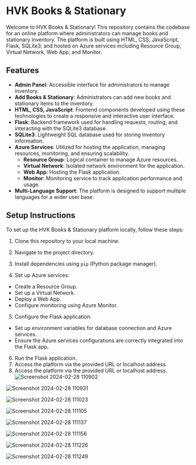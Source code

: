 # HVK Books & Stationary

Welcome to HVK Books & Stationary! This repository contains the codebase for an online platform where administrators can manage books and stationary inventory. The platform is built using HTML, CSS, JavaScript, Flask, SQLite3, and hosted on Azure services including Resource Group, Virtual Network, Web App, and Monitor.

## Features

- **Admin Panel**: Accessible interface for administrators to manage inventory.
- **Add Books & Stationary**: Administrators can add new books and stationary items to the inventory.
- **HTML, CSS, JavaScript**: Frontend components developed using these technologies to create a responsive and interactive user interface.
- **Flask**: Backend framework used for handling requests, routing, and interacting with the SQLite3 database.
- **SQLite3**: Lightweight SQL database used for storing inventory information.
- **Azure Services**: Utilized for hosting the application, managing resources, monitoring, and ensuring scalability.
  - **Resource Group**: Logical container to manage Azure resources.
  - **Virtual Network**: Isolated network environment for the application.
  - **Web App**: Hosting the Flask application.
  - **Monitor**: Monitoring service to track application performance and usage.
- **Multi-Language Support**: The platform is designed to support multiple languages for a wider user base.

## Setup Instructions

To set up the HVK Books & Stationary platform locally, follow these steps:

1. Clone this repository to your local machine.

2. Navigate to the project directory.

3. Install dependencies using `pip` (Python package manager).

4. Set up Azure services:
- Create a Resource Group.
- Set up a Virtual Network.
- Deploy a Web App.
- Configure monitoring using Azure Monitor.

5. Configure the Flask application:
- Set up environment variables for database connection and Azure services.
- Ensure the Azure services configurations are correctly integrated into the Flask app.

6. Run the Flask application.
7. Access the platform via the provided URL or localhost address.
8. Access the platform via the provided URL or localhost address.
![Screenshot 2024-02-28 110902](https://github.com/Hariharan2811/HVK-Books-and-Staitonary/assets/153824797/392650d3-9fd9-4f31-b8da-9ec91c76a43d)

![Screenshot 2024-02-28 110931](https://github.com/Hariharan2811/HVK-Books-and-Staitonary/assets/153824797/fe40e939-9564-4a1b-98a8-9a05926059c9)

![Screenshot 2024-02-28 111023](https://github.com/Hariharan2811/HVK-Books-and-Staitonary/assets/153824797/9cc2db8f-acc8-40ef-a130-0cd143171b98)

![Screenshot 2024-02-28 111105](https://github.com/Hariharan2811/HVK-Books-and-Staitonary/assets/153824797/1dd54755-15fe-42bb-bd4e-ad1b89c6df41)

![Screenshot 2024-02-28 111137](https://github.com/Hariharan2811/HVK-Books-and-Staitonary/assets/153824797/cd3f237f-c3cf-45f3-8623-f01f4ae92098)

![Screenshot 2024-02-28 111156](https://github.com/Hariharan2811/HVK-Books-and-Staitonary/assets/153824797/acb33543-665f-404e-9909-377e106d3ff4)

![Screenshot 2024-02-28 111226](https://github.com/Hariharan2811/HVK-Books-and-Staitonary/assets/153824797/7a6414c9-26c5-4b1b-992f-3b607654507b)

![Screenshot 2024-02-28 111249](https://github.com/Hariharan2811/HVK-Books-and-Staitonary/assets/153824797/e97c7a25-6b67-4f2f-b470-5eae93053f96)
